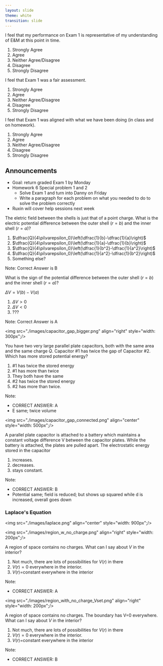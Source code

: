 ```yaml
---
layout: slide
theme: white
transition: slide
---
```


<section data-markdown>

I feel that my performance on Exam 1 is representative of my understanding of E&M at this point in time.

1. Strongly Agree
2. Agree
3. Neither Agree/Disagree
4. Disagree
5. Strongly Disagree

</section>

<section data-markdown>

I feel that Exam 1 was a fair assessment.

1. Strongly Agree
2. Agree
3. Neither Agree/Disagree
4. Disagree
5. Strongly Disagree

</section>

<section data-markdown>

I feel that Exam 1 was aligned with what we have been doing (in class and on homework).

1. Strongly Agree
2. Agree
3. Neither Agree/Disagree
4. Disagree
5. Strongly Disagree

</section>

<section data-markdown>

## Announcements

* Goal: return graded Exam 1 by Monday
* Homework 6 Special problem 1 and 2
  * Solve Exam 1 and turn into Danny on Friday
  * Write a paragraph for each problem on what you needed to do to solve the problem correctly
* Ruxin will cover help sessions next week

</section>

<section data-markdown>

The eletric field between the shells is just that of a point charge. What is the electric potential difference between the outer shell ($r=b$) and the inner shell ($r=a$)?

1. $\dfrac{Q}{4\pi\varepsilon_0}\left(\dfrac{1}{b}-\dfrac{1}{a}\right)$
2. $\dfrac{Q}{4\pi\varepsilon_0}\left(\dfrac{1}{a}-\dfrac{1}{b}\right)$
3. $\dfrac{Q}{4\pi\varepsilon_0}\left(\dfrac{1}{b^2}-\dfrac{1}{a^2}\right)$
4. $\dfrac{Q}{4\pi\varepsilon_0}\left(\dfrac{1}{a^2}-\dfrac{1}{b^2}\right)$
5. Something else?

Note: Correct Answer is B
</section>

<section data-markdown>

What is the sign of the potential difference between the outer shell ($r=b$) and the inner shell ($r=a$)?

$\Delta V = V(b) - V(a)$

1. $\Delta V > 0$
2. $\Delta V < 0$
2. ???

Note: Correct Answer is A

</section>

<section data-markdown>

<img src="./images/capacitor_gap_bigger.png" align="right" style="width: 300px";/>


You have two very large parallel plate capacitors, both with the same area and the same charge $Q$.
Capacitor \#1 has twice the gap of Capacitor \#2. Which has more stored potential energy?

1. \#1 has twice the stored energy
2. \#1 has more than twice
3. They both have the same
4. \#2 has twice the stored energy
5. \#2 has more than twice.

Note:
* CORRECT ANSWER: A
* E same; twice volume

</section>


<section data-markdown>

<img src="./images/capacitor_gap_connected.png" align="center" style="width: 500px";/>


A parallel plate capacitor is attached to a battery which maintains a constant voltage difference V between the capacitor plates.  While the battery is attached, the plates are pulled apart. The electrostatic energy stored in the capacitor

1. increases.
2. decreases.
3. stays constant.

Note:
* CORRECT ANSWER: B
* Potential same; field is reduced; but shows up squared while d is increased, overall goes down
</section>



<section data-markdown>

### Laplace's Equation

<img src="./images/laplace.png" align="center" style="width: 900px";/>


</section>

<section data-markdown>

<img src="./images/region_w_no_charge.png" align="right" style="width: 200px";/>


A region of space contains no charges. What can I say about $V$ in the interior?

1. Not much, there are lots of possibilities for $V(r)$ in there
2. $V(r)=0$ everywhere in the interior.
3. $V(r)=$constant everywhere in the interior

Note:
* CORRECT ANSWER: A

</section>


<section data-markdown>

<img src="./images/region_with_no_charge_Vset.png" align="right" style="width: 200px";/>


A region of space contains no charges. The boundary has V=0 everywhere.
What can I say about $V$ in the interior?

1. Not much, there are lots of possibilities for $V(r)$ in there
2. $V(r)=0$ everywhere in the interior.
3. $V(r)=$constant everywhere in the interior

Note:
* CORRECT ANSWER: B

</section>

